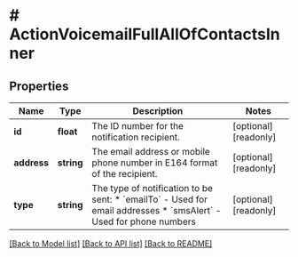 # # ActionVoicemailFullAllOfContactsInner

## Properties

Name | Type | Description | Notes
------------ | ------------- | ------------- | -------------
**id** | **float** | The ID number for the notification recipient. | [optional] [readonly]
**address** | **string** | The email address or mobile phone number in E164 format of the recipient. | [optional] [readonly]
**type** | **string** | The type of notification to be sent:   * &#x60;emailTo&#x60; - Used for email addresses   * &#x60;smsAlert&#x60; - Used for phone numbers | [optional] [readonly]

[[Back to Model list]](../../README.md#models) [[Back to API list]](../../README.md#endpoints) [[Back to README]](../../README.md)
